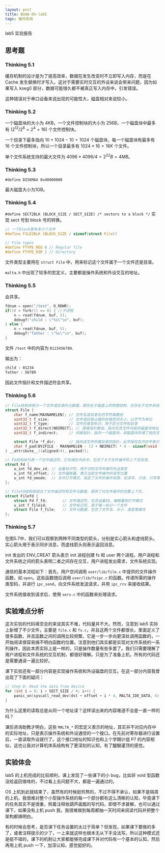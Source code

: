 ```yaml
---
layout: post
title: BUAA-OS-lab5
tags: 操作系统
---
```


lab5 实验报告

## 思考题

### Thinking 5.1

缓存机制的设计是为了提高效率，数据在发生改变时不立即写入内存，而是在 Cache 发生替换时才写入。这对于需要实时交互的外设来说会带来问题，因为如果写入 kseg0 部分，数据可能很久都不被真正写入内存中，引发错误。

这种错误对于串口设备来说出现的可能性大，磁盘相对来说较小。

### Thinking 5.2

一个磁盘块的大小为 4KB，一个文件控制块的大小为 256B，一个磁盘块中最多有 $(2^{12}/2^8=2^4=16)$ 个文件控制块。

一个目录下最多指向 $10+1024-10=1024$ 个磁盘块，每一个磁盘块有最多有 $16$ 个文件控制块，所以一个目录最多有 $1024\times 16=16K$ 个文件。

单个文件系统支持的最大文件为 $4096\times4096/4=2^{22}B=4MB$。

### Thinking 5.3

`#define DISKMAX 0x40000000`

最大磁盘大小为1GB。

### Thinking 5.4

`#define SECT2BLK (BLOCK_SIZE / SECT_SIZE) /* sectors to a block */` 实现 sect 号到 block 号的转换。

```c
// 一个block里有多少个文件
#define FILE2BLK (BLOCK_SIZE / sizeof(struct File))

// File types
#define FTYPE_REG 0 // Regular file
#define FTYPE_DIR 1 // Directory
```

文件类型主要用在 `struct File` 中，用来标记这个文件属于一个文件还是目录。

`malta.h` 中出现了较多的宏定义，主要都是操作系统和外设交互的地址。

### Thinking 5.5

会共享。

```c
fdnum = open("/test", O_RDWR);
if((r = fork()) == 0) { //子进程
    n = read(fdnum, buf, 5);
    debugf("child : \"%s\"\n", buf);
} else {
    n = read(fdnum, buf, 5);
    debugf("father : \"%s\"\n", buf);
}
```

文件 `/test` 中的内容为 `0123456789`.

输出为：

```txt
child : 01234
father : 56789
```

因此文件指针和文件描述符会共享。

### Thinking 5.6

```c
// File结构体表示一个文件或目录的元数据，既存在于磁盘上的物理结构，也存在于文件系统服务进程的内存中。
struct File {
    char f_name[MAXNAMELEN]; // 文件名或目录名的字符串数组
    uint32_t f_size;         // 文件或目录占据的存储空间大小，以字节为单位
    uint32_t f_type;         // 文件的类型标识，用于区分文件和目录
    uint32_t f_direct[NDIRECT]; // 直接指针数组，指向包含文件内容的磁盘块地址
    uint32_t f_indirect;     // 间接指针，指向一个磁盘块，该磁盘块存储了指向文件内容的其他磁盘块地址

    struct File *f_dir;      // 指向该文件所属目录的指针，此字段仅在内存中表示有效
    char f_pad[BY2FILE - MAXNAMELEN - (3 + NDIRECT) * 4 - sizeof(void *)]; // 用于字节对齐的填充字段，确保结构体大小为256字节
} __attribute__((aligned(4), packed));

// Fd结构体代表一个文件描述符，它存储在内存中，包含了关于文件操作的上下文信息。
struct Fd {
    u_int fd_dev_id; // 设备标识符，用于识别文件所属的外设类型
    u_int fd_offset; // 文件偏移量，表示当前文件操作的读写位置
    u_int fd_omode;  // 文件打开模式，指定了文件的操作权限，如读写、只读、只写等
};

// Filefd结构体结合了文件描述符和文件元数据，提供了对文件操作的完整上下文。
struct Filefd {
    struct Fd f_fd;       // 文件描述符，包含设备ID、偏移量和打开模式
    u_int f_fileid;       // 文件标识符，用于唯一标识一个文件
    struct File f_file;   // 文件元数据，包含了文件名、大小、类型等属性
};
```

### Thinking 5.7

在图5.7中，我们可以观察到两种不同类型的箭头，分别是实心箭头和虚线箭头。实心箭头用于表示同步消息，而虚线箭头则表示返回消息。

init 发出的 ENV_CREAT 箭头表示 init 进程创建 fs 和 user 两个进程。用户进程和文件系统之间的箭头表明二者之间存在交互，用户进程发出需求，文件系统实现。

通信的基本流程如下：首先，用户空间调用 `user/lib/file.c` 中提供的文件操作函数，如 `open`。这些函数随后调用 `user/lib/fsipc.c` 的函数。传递所需的操作类型码，并进行 `ipc_send`，向文件系统发送请求，并用 `ipc_rcv` 来接收结果。

文件系统接收到请求后，使用 `serv.c` 中的函数来处理请求。

## 实验难点分析

这次实验的代码填空总的来说其实不难，代码量并不大。然而，注意到 lab5 实际上新增了不少文件，主要是 `file.c` 和 `fs.c`，并且这两个文件都很长，里面定义了很多函数，并且函数之间的调用比较频繁，它是一步一步向更深处调用函数的，一开始阅读很容易搞不明白函数的位置。注意到他们其实都是实现对文件系统的一系列操作，因此本质实际上是一样的，只是操作数量有些多罢了。我们只需要理解了用户进程和文件系统的交互机制，都很好理解。只是为了准备上机，所有的代码还是需要通读一遍比较好。

课下实验还有一部分内容是实现操作系统和外设磁盘的交互。在这一部分内容我曾出现了下面的疑问：

```c
// Step 8: Read the data from device
for (int i = 0; i < SECT_SIZE / 4; i++) {
    panic_on(syscall_read_dev(dst + offset + i * 4, MALTA_IDE_DATA, 4));
}
```

为什么这里的读取总是从同一个地址读？这样读出来的内容难道不会是一直一样的吗？

课后咨询助教才明白，这些 `MALTA_*` 的宏定义表示的地址，其实并不对应内存中的实际地址，只是表示操作系统和外设通信的一个接口。在先前对寄存器进行设置后，一直读取外设就行了。这个接口地址的知识也和上个学期计组 P7 的内容相似，这也让我对计算机体系结构有了更深刻的认知，有了醍醐灌顶的感觉。

## 实验体会

lab5 的上机完成的比较顺利，课上发现了一些课下的小 bug，比如非 void 型函数没给返回值啥的，不过看上去问题不大，都是一遍通过的。

OS 上机到此就结束了，虽然有的时候挺煎熬的，不过不得不承认，如果不是隔周的上机，我很难对整个小型操作系统的每一个部分都有这么清晰的认知，毕竟课下的任务其实不是很重，照着注释依葫芦画瓢的写代码，即使不求甚解，也可以通过课下，如果没有上机 push 我，我很难做到每周都抽一天时间来阅读代码并把整个架构都搞明白。

有的时候会思考，是否课下任务设置的太过于简单？但发现，如果课下要做的多了，或者注释提示的少了，一上来就这样也根本无从下手没法写。所以这种模式还是挺不错的，课下的机制让大家都能够完成课下并对代码有一个基本的认知，然后再用上机 push 一下，加深认知，感觉挺好的。
